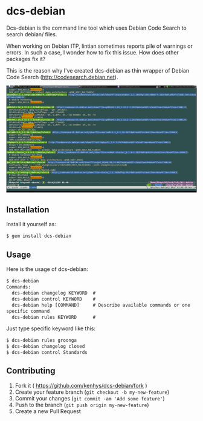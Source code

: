 # dcs-debian

Dcs-debian is the command line tool which uses Debian Code Search to search debian/ files.

When working on Debian ITP, lintian sometimes reports pile of warnings or errors.
In such a case, I wonder how to fix this issue. How does other packages fix it?

This is the reason why I've created dcs-debian as thin wrapper of
Debian Code Search (http://codesearch.debian.net).

![Screenshot of dcs-debian](https://github.com/kenhys/dcs-debian/blob/master/screenshot.png)

## Installation

Install it yourself as:

    $ gem install dcs-debian

## Usage

Here is the usage of dcs-debian:

    $ dcs-debian
    Commands:
      dcs-debian changelog KEYWORD  #
      dcs-debian control KEYWORD    #
      dcs-debian help [COMMAND]     # Describe available commands or one specific command
      dcs-debian rules KEYWORD      #

Just type specific keyword like this:

    $ dcs-debian rules groonga
    $ dcs-debian changelog closed
    $ dcs-debian control Standards

## Contributing

1. Fork it ( https://github.com/kenhys/dcs-debian/fork )
2. Create your feature branch (`git checkout -b my-new-feature`)
3. Commit your changes (`git commit -am 'Add some feature'`)
4. Push to the branch (`git push origin my-new-feature`)
5. Create a new Pull Request

